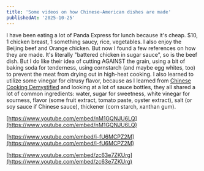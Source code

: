 ```yaml
---
title: 'Some videos on how Chinese-American dishes are made'
publishedAt: '2025-10-25'
---
```

I have been eating a lot of Panda Express for lunch because it's cheap. $10, 1 chicken breast, 1 something saucy,
rice, vegetables. I also enjoy the Beijing beef and Orange chicken. But now I found a few references on how they
are made. It's literally "battered chicken in sugar sauce", so is the beef dish. But I do like their idea of
cutting AGAINST the grain, using a bit of baking soda for tenderness, using cornstarch (and maybe egg whites, too)
to prevent the meat from drying out in high-heat cooking. I also learned to utilize some vinegar for citrusy
flavor, because as I learned from [Chinese Cooking Demystified](https://www.youtube.com/@ChineseCookingDemystified)
and looking at a lot of sauce bottles, they all shared a lot of common ingredients: water, sugar for sweetness,
white vinegar for sourness, flavor (some fruit extract, tomato paste, oyster extract), salt (or soy sauce if Chinese
sauce), thickener (corn starch, xanthan gum).

[https://www.youtube.com/embed/nM1GQNJU6LQ](https://www.youtube.com/embed/nM1GQNJU6LQ)

[https://www.youtube.com/embed/i-fU6MCPZ2M](https://www.youtube.com/embed/i-fU6MCPZ2M)

[https://www.youtube.com/embed/zc63e7ZKUrg](https://www.youtube.com/embed/zc63e7ZKUrg)

